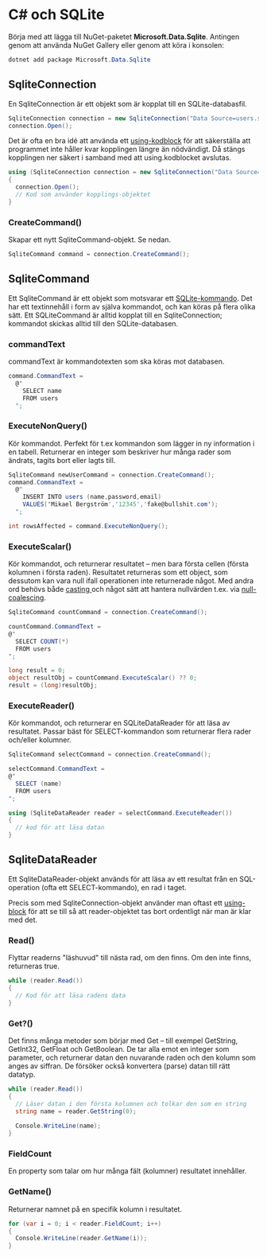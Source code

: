 # C# och SQLite

Börja med att lägga till NuGet-paketet **Microsoft.Data.Sqlite**. Antingen genom att använda NuGet Gallery eller genom att köra i konsolen:

```powershell
dotnet add package Microsoft.Data.Sqlite
```

## SqliteConnection

En SqliteConnection är ett objekt som är kopplat till en SQLite-databasfil.

```csharp
SqliteConnection connection = new SqliteConnection("Data Source=users.sqlite")
connection.Open();
```

Det är ofta en bra idé att använda ett [using-kodblock](../../filhantering/open-close-using.md#using) för att säkerställa att programmet inte håller kvar kopplingen längre än nödvändigt. Då stängs kopplingen ner säkert i samband med att using.kodblocket avslutas.

```csharp
using (SqliteConnection connection = new SqliteConnection("Data Source=users.sqlite"))
{
  connection.Open();
  // Kod som använder kopplings-objektet
}
```

### CreateCommand()

Skapar ett nytt SqliteCommand-objekt. Se nedan.

```csharp
SqliteCommand command = connection.CreateCommand();
```

## SqliteCommand

Ett SqliteCommand är ett objekt som motsvarar ett [SQLite-kommando](sqlite-kommandon.md). Det har ett textinnehåll i form av själva kommandot, och kan köras på flera olika sätt. Ett SQLiteCommand är alltid kopplat till en SqliteConnection; kommandot skickas alltid till den SQLite-databasen.

### commandText

commandText är kommandotexten som ska köras mot databasen.

```csharp
command.CommandText =
  @"
    SELECT name
    FROM users
  ";
```

### ExecuteNonQuery()

Kör kommandot. Perfekt för t.ex kommandon som lägger in ny information i en tabell. Returnerar en integer som beskriver hur många rader som ändrats, tagits bort eller lagts till.

```csharp
SqliteCommand newUserCommand = connection.CreateCommand();
command.CommandText =
  @"
    INSERT INTO users (name,password,email)
    VALUES('Mikael Bergström','12345','fake@bullshit.com');
  ";

int rowsAffected = command.ExecuteNonQuery();
```

### ExecuteScalar()

Kör kommandot, och returnerar resultatet – men bara första cellen (första kolumnen i första raden). Resultatet returneras som ett object, som dessutom kan vara null ifall operationen inte returnerade något. Med andra ord behövs både [casting ](../../grundlaeggande/typkonvertering.md#casting)och något sätt att hantera nullvärden t.ex. via [null-coalescing](../../grundlaeggande/operatorer.md#null-coalescing).

```csharp
SqliteCommand countCommand = connection.CreateCommand();

countCommand.CommandText =
@"
  SELECT COUNT(*)
  FROM users
";

long result = 0;
object resultObj = countCommand.ExecuteScalar() ?? 0;
result = (long)resultObj;
```

### ExecuteReader()

Kör kommandot, och returnerar en SQLiteDataReader för att läsa av resultatet. Passar bäst för SELECT-kommandon som returnerar flera rader och/eller kolumner.

```csharp
SqliteCommand selectCommand = connection.CreateCommand();

selectCommand.CommandText =
@"
  SELECT (name)
  FROM users
";

using (SqliteDataReader reader = selectCommand.ExecuteReader())
{
  // kod för att läsa datan
}
```

## SqliteDataReader

Ett SqliteDataReader-objekt används för att läsa av ett resultat från en SQL-operation (ofta ett SELECT-kommando), en rad i taget.

Precis som med SqliteConnection-objekt använder man oftast ett [using-block](../../filhantering/open-close-using.md#using) för att se till så att reader-objektet tas bort ordentligt när man är klar med det.

### Read()

Flyttar readerns "läshuvud" till nästa rad, om den finns. Om den inte finns, returneras true.

```csharp
while (reader.Read())
{
  // Kod för att läsa radens data
}
```

### Get?()

Det finns många metoder som börjar med Get – till exempel GetString, GetInt32, GetFloat och GetBoolean. De tar alla emot en integer som parameter, och returnerar datan den nuvarande raden och den kolumn som anges av siffran. De försöker också konvertera (parse) datan till rätt datatyp.

```csharp
while (reader.Read())
{
  // Läser datan i den första kolumnen och tolkar den som en string
  string name = reader.GetString(0);
  
  Console.WriteLine(name);
}
```

### FieldCount

En property som talar om hur många fält (kolumner) resultatet innehåller.

### GetName()

Returnerar namnet på en specifik kolumn i resultatet.

```csharp
for (var i = 0; i < reader.FieldCount; i++)
{
  Console.WriteLine(reader.GetName(i));
}
```

